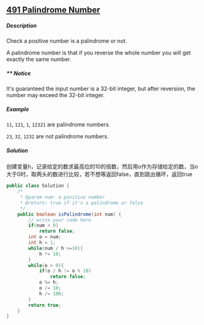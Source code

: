 ## [491 Palindrome Number](http://www.lintcode.com/en/problem/palindrome-number/)

##### Description

Check a positive number is a palindrome or not.

A palindrome number is that if you reverse the whole number you will get exactly the same number.

##### ** Notice

It's guaranteed the input number is a 32-bit integer, but after reversion, the number may exceed the 32-bit integer.

##### Example

`11`, `121`, `1`, `12321` are palindrome numbers.

`23`, `32`, `1232` are not palindrome numbers.

##### Solution

创建变量h，记录给定的数求最高位的10的倍数，然后用o作为存储给定的数，当o大于0时，取两头的数进行比较，若不想等返回false，直到跳出循环，返回true

```java
public class Solution {
    /*
     * @param num: a positive number
     * @return: true if it's a palindrome or false
     */
    public boolean isPalindrome(int num) {
        // write your code here
        if(num < 0)
            return false;
        int o = num;
        int h = 1;
        while(num / h >=10){
            h *= 10;
        }
        while(o > 0){
            if(o / h != o % 10)
                return false;
            o %= h;
            o /= 10;
            h /= 100;
        }
        return true;
    }
}
```

